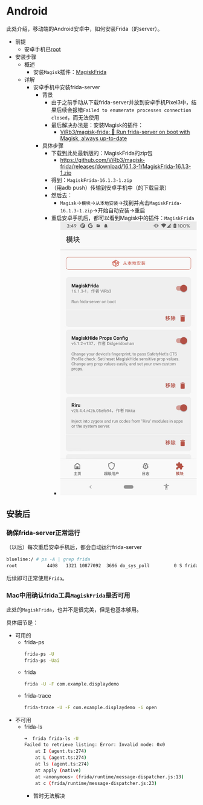 # Android

此处介绍，移动端的Android安卓中，如何安装Frida（的server）。

* 前提
  * 安卓手机已[root](https://book.crifan.org/books/android_re_enable_root/website/)
* 安装步骤
  * 概述
    * 安装`Magisk`插件：[MagiskFrida](https://github.com/ViRb3/magisk-frida)
  * 详解
    * 安卓手机中安装frida-server
      * 背景
        * 由于之前手动从下载frida-server并放到安卓手机Pixel3中，结果后续会报错`Failed to enumerate processes connection closed`，而无法使用
        * 最后解决办法是：安装Magisk的插件：
          * [ViRb3/magisk-frida: 🔐 Run frida-server on boot with Magisk, always up-to-date](https://github.com/ViRb3/magisk-frida)
      * 具体步骤
        * 下载到此处最新版的：MagiskFrida的zip包
          * https://github.com/ViRb3/magisk-frida/releases/download/16.1.3-1/MagiskFrida-16.1.3-1.zip
        * 得到：`MagiskFrida-16.1.3-1.zip`
        * （用adb push）传输到安卓手机中（的下载目录）
        * 然后去：
          * `Magisk`->`模块`->`从本地安装`->找到并点击`MagiskFrida-16.1.3-1.zip`->开始自动安装->重启
        * 重启安卓手机后，都可以看到Magisk中的插件：`MagiskFrida`
          * ![magisk_installed_magiskfrida](../../../assets/img/magisk_installed_magiskfrida.png)

## 安装后

### 确保frida-server正常运行

（以后）每次重启安卓手机后，都会自动运行frida-server

```bash
blueline:/ # ps -A | grep frida
root           4408   1321 10877092  3696 do_sys_poll         0 S frida-server
```

后续即可正常使用`Frida`。

### Mac中用确认frida工具`MagiskFrida`是否可用

此处的`MagiskFrida`，也并不是很完美，但是也基本够用。

具体细节是：

* 可用的
  * frida-ps
    ```bash
    frida-ps -U
    frida-ps -Uai
    ```
  * frida
    ```bash
    frida -U -F com.example.displaydemo
    ```
  * frida-trace
    ```bash
    frida-trace -U -F com.example.displaydemo -i open
    ```
* 不可用
  * frida-ls
    ```bash
    ➜  frida frida-ls -U
    Failed to retrieve listing: Error: Invalid mode: 0x0
        at I (agent.ts:274)
        at L (agent.ts:274)
        at ls (agent.ts:274)
        at apply (native)
        at <anonymous> (frida/runtime/message-dispatcher.js:13)
        at c (frida/runtime/message-dispatcher.js:23)
    ```
    * 暂时无法解决
